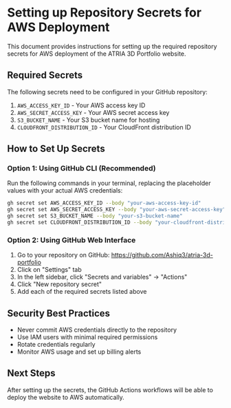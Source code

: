 # Setting up Repository Secrets for AWS Deployment

This document provides instructions for setting up the required repository secrets for AWS deployment of the ATRIA 3D Portfolio website.

## Required Secrets

The following secrets need to be configured in your GitHub repository:

1. `AWS_ACCESS_KEY_ID` - Your AWS access key ID
2. `AWS_SECRET_ACCESS_KEY` - Your AWS secret access key
3. `S3_BUCKET_NAME` - Your S3 bucket name for hosting
4. `CLOUDFRONT_DISTRIBUTION_ID` - Your CloudFront distribution ID

## How to Set Up Secrets

### Option 1: Using GitHub CLI (Recommended)

Run the following commands in your terminal, replacing the placeholder values with your actual AWS credentials:

```bash
gh secret set AWS_ACCESS_KEY_ID --body "your-aws-access-key-id"
gh secret set AWS_SECRET_ACCESS_KEY --body "your-aws-secret-access-key"
gh secret set S3_BUCKET_NAME --body "your-s3-bucket-name"
gh secret set CLOUDFRONT_DISTRIBUTION_ID --body "your-cloudfront-distribution-id"
```

### Option 2: Using GitHub Web Interface

1. Go to your repository on GitHub: https://github.com/Ashiq3/atria-3d-portfolio
2. Click on "Settings" tab
3. In the left sidebar, click "Secrets and variables" → "Actions"
4. Click "New repository secret"
5. Add each of the required secrets listed above

## Security Best Practices

- Never commit AWS credentials directly to the repository
- Use IAM users with minimal required permissions
- Rotate credentials regularly
- Monitor AWS usage and set up billing alerts

## Next Steps

After setting up the secrets, the GitHub Actions workflows will be able to deploy the website to AWS automatically.